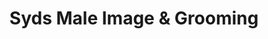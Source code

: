 ---
title: "Syds Male Image & Grooming"
url: /wrexham/syds-male-image-and-grooming/
shop: hairdresser
---